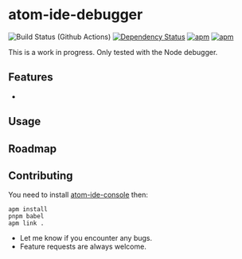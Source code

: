 # atom-ide-debugger

![Build Status (Github Actions)](https://github.com/atom-ide-community/atom-ide-debugger/workflows/CI/badge.svg)
[![Dependency Status](https://david-dm.org/atom-ide-community/atom-ide-debugger.svg)](https://david-dm.org/atom-ide-community/atom-ide-debugger)
[![apm](https://img.shields.io/apm/dm/atom-ide-debugger.svg)](https://github.com/atom-ide-community/atom-ide-debugger)
[![apm](https://img.shields.io/apm/v/atom-ide-debugger.svg)](https://github.com/atom-ide-community/atom-ide-debugger)

This is a work in progress. Only tested with the Node debugger.

## Features

-

## Usage

## Roadmap

## Contributing

You need to install [atom-ide-console](https://github.com/atom-ide-community/atom-ide-debugger) then:

```
apm install
pnpm babel
apm link .
```

- Let me know if you encounter any bugs.
- Feature requests are always welcome.

